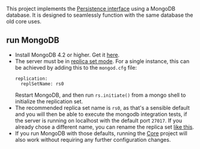 ﻿This project implements the [Persistence interface](../Persistence) using a MongoDB database.
It is designed to seamlessly function with the same database the old core uses.

## run MongoDB

- Install MongoDB 4.2 or higher. Get it [here](https://www.mongodb.com/download-center/community).
- The server must be in [replica set mode](https://docs.mongodb.com/manual/tutorial/convert-standalone-to-replica-set/).
  For a single instance, this can be achieved by adding this to the `mongod.cfg` file:
  ```
  replication:
    replSetName: rs0
  ```
  Restart MongoDB, and then run `rs.initiate()` from a mongo shell to initialize the replication set.
- The recommended replica set name is `rs0`, as that's a sensible default
  and you will then be able to execute the mongodb integration tests,
  if the server is running on localhost with the default port `27017`.
  If you already chose a different name, you can rename the replica set [like this](https://stackoverflow.com/a/33400608/3688648).
- If you run MongoDB with those defaults, running the [Core](../Core)
  project will also work without requiring any further configuration changes.
